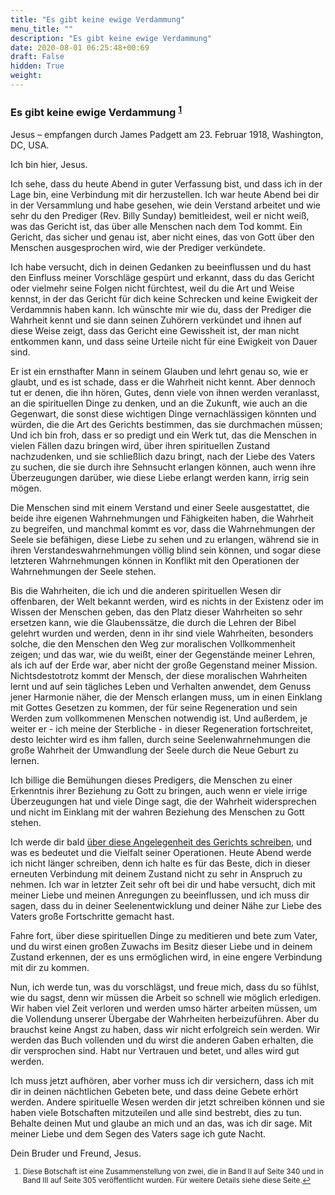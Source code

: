 ```yaml
---
title: "Es gibt keine ewige Verdammung"
menu_title: ""
description: "Es gibt keine ewige Verdammung"
date: 2020-08-01 06:25:48+00:69
draft: False
hidden: True
weight:
---
```

### Es gibt keine ewige Verdammung <sup id="a1">[1](#f1)</sup>

Jesus – empfangen durch James Padgett am 23. Februar 1918, Washington, DC, USA.

Ich bin hier, Jesus.

Ich sehe, dass du heute Abend in guter Verfassung bist, und dass ich in der Lage bin, eine Verbindung mit dir herzustellen. Ich war heute Abend bei dir in der Versammlung und habe gesehen, wie dein Verstand arbeitet und wie sehr du den Prediger (Rev. Billy Sunday) bemitleidest, weil er nicht weiß, was das Gericht ist, das über alle Menschen nach dem Tod kommt. Ein Gericht, das sicher und genau ist, aber nicht eines, das von Gott über den Menschen ausgesprochen wird, wie der Prediger verkündete.

Ich habe versucht, dich in deinen Gedanken zu beeinflussen und du hast den Einfluss meiner Vorschläge gespürt und erkannt, dass du das Gericht oder vielmehr seine Folgen nicht fürchtest, weil du die Art und Weise kennst, in der das Gericht für dich keine Schrecken und keine Ewigkeit der Verdammnis haben kann. Ich wünschte mir wie du, dass der Prediger die Wahrheit kennt und sie dann seinen Zuhörern verkündet und ihnen auf diese Weise zeigt, dass das Gericht eine Gewissheit ist, der man nicht entkommen kann, und dass seine Urteile nicht für eine Ewigkeit von Dauer sind.

Er ist ein ernsthafter Mann in seinem Glauben und lehrt genau so, wie er glaubt, und es ist schade, dass er die Wahrheit nicht kennt. Aber dennoch tut er denen, die ihn hören, Gutes, denn viele von ihnen werden veranlasst, an die spirituellen Dinge zu denken, und an die Zukunft, wie auch an die Gegenwart, die sonst diese wichtigen Dinge vernachlässigen könnten und würden, die die Art des Gerichts bestimmen, das sie durchmachen müssen; Und ich bin froh, dass er so predigt und ein Werk tut, das die Menschen in vielen Fällen dazu bringen wird, über ihren spirituellen Zustand nachzudenken, und sie schließlich dazu bringt, nach der Liebe des Vaters zu suchen, die sie durch ihre Sehnsucht erlangen können, auch wenn ihre Überzeugungen darüber, wie diese Liebe erlangt werden kann, irrig sein mögen.

Die Menschen sind mit einem Verstand und einer Seele ausgestattet, die beide ihre eigenen Wahrnehmungen und Fähigkeiten haben, die Wahrheit zu begreifen, und manchmal kommt es vor, dass die Wahrnehmungen der Seele sie befähigen, diese Liebe zu sehen und zu erlangen, während sie in ihren Verstandeswahrnehmungen völlig blind sein können, und sogar diese letzteren Wahrnehmungen können in Konflikt mit den Operationen der Wahrnehmungen der Seele stehen.

Bis die Wahrheiten, die ich und die anderen spirituellen Wesen dir offenbaren, der Welt bekannt werden, wird es nichts in der Existenz oder im Wissen der Menschen geben, das den Platz dieser Wahrheiten so sehr ersetzen kann, wie die Glaubenssätze, die durch die Lehren der Bibel gelehrt wurden und werden, denn in ihr sind viele Wahrheiten, besonders solche, die den Menschen den Weg zur moralischen Vollkommenheit zeigen; und das war, wie du weißt, einer der Gegenstände meiner Lehren, als ich auf der Erde war, aber nicht der große Gegenstand meiner Mission. Nichtsdestotrotz kommt der Mensch, der diese moralischen Wahrheiten lernt und auf sein tägliches Leben und Verhalten anwendet, dem Genuss jener Harmonie näher, die der Mensch erlangen muss, um in einen Einklang mit Gottes Gesetzen zu kommen, der für seine Regeneration und sein Werden zum vollkommenen Menschen notwendig ist. Und außerdem, je weiter er - ich meine der Sterbliche - in dieser Regeneration fortschreitet, desto leichter wird es ihm fallen, durch seine Seelenwahrnehmungen die große Wahrheit der Umwandlung der Seele durch die Neue Geburt zu lernen.

Ich billige die Bemühungen dieses Predigers, die Menschen zu einer Erkenntnis ihrer Beziehung zu Gott zu bringen, auch wenn er viele irrige Überzeugungen hat und viele Dinge sagt, die der Wahrheit widersprechen und nicht im Einklang mit der wahren Beziehung des Menschen zu Gott stehen.

Ich werde dir bald [über diese Angelegenheit des Gerichts schreiben](/padgett-botschaften/padgett-botschaften-in-reihenfolge-des-datums/padgett-botschaften-1918/nach-dem-tod-das-gericht-was-es-ist-und-was-es-nicht-ist-jep-jesus-25-februar-1918/), und was es bedeutet und die Vielfalt seiner Operationen. Heute Abend werde ich nicht länger schreiben, denn ich halte es für das Beste, dich in dieser erneuten Verbindung mit deinem Zustand nicht zu sehr in Anspruch zu nehmen. Ich war in letzter Zeit sehr oft bei dir und habe versucht, dich mit meiner Liebe und meinen Anregungen zu beeinflussen, und ich muss dir sagen, dass du in deiner Seelenentwicklung und deiner Nähe zur Liebe des Vaters große Fortschritte gemacht hast.

Fahre fort, über diese spirituellen Dinge zu meditieren und bete zum Vater, und du wirst einen großen Zuwachs im Besitz dieser Liebe und in deinem Zustand erkennen, der es uns ermöglichen wird, in eine engere Verbindung mit dir zu kommen.

Nun, ich werde tun, was du vorschlägst, und freue mich, dass du so fühlst, wie du sagst, denn wir müssen die Arbeit so schnell wie möglich erledigen. Wir haben viel Zeit verloren und werden umso härter arbeiten müssen, um die Vollendung unserer Übergabe der Wahrheiten herbeizuführen. Aber du brauchst keine Angst zu haben, dass wir nicht erfolgreich sein werden. Wir werden das Buch vollenden und du wirst die anderen Gaben erhalten, die dir versprochen sind. Habt nur Vertrauen und betet, und alles wird gut werden.

Ich muss jetzt aufhören, aber vorher muss ich dir versichern, dass ich mit dir in deinen nächtlichen Gebeten bete, und dass deine Gebete erhört werden. Andere spirituelle Wesen werden dir jetzt schreiben können und sie haben viele Botschaften mitzuteilen und alle sind bestrebt, dies zu tun. Behalte deinen Mut und glaube an mich und an das, was ich dir sage. Mit meiner Liebe und dem Segen des Vaters sage ich gute Nacht.

Dein Bruder und Freund, Jesus.
<small>

1. <large id="f1"> Diese Botschaft ist eine Zusammenstellung von zwei, die in Band II auf Seite 340 und in Band III auf Seite 305 veröffentlicht wurden. Für weitere Details siehe diese Seite.[↩](#a1)
